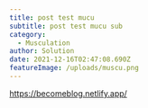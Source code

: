 ```yaml
---
title: post test mucu
subtitle: post test mucu sub
category:
  - Musculation
author: Solution
date: 2021-12-16T02:47:08.690Z
featureImage: /uploads/muscu.png
---
```

https://becomeblog.netlify.app/